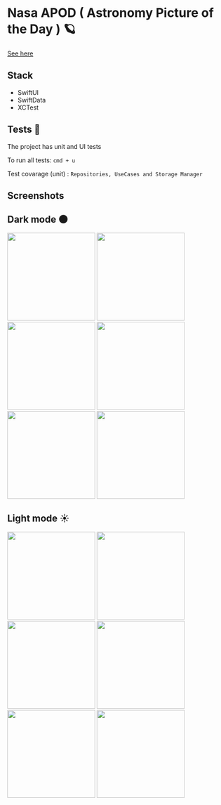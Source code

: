 # Nasa APOD ( Astronomy Picture of the Day ) 🪐

[See here](https://apod.nasa.gov/apod/astropix.html)


## Stack

- SwiftUI
- SwiftData
- XCTest

## Tests 🧪

The project has unit and UI tests

To run all tests: ```cmd + u```

Test covarage (unit) : ```Repositories, UseCases and Storage Manager```

## Screenshots

## Dark mode 🌑
<img src="https://github.com/user-attachments/assets/85c5045f-b11c-4d30-b5e6-7021d232dc37" width="200" />
<img src="https://github.com/user-attachments/assets/aa07eee3-1a36-475d-b0f1-4045ae76d841" width="200" />
<img src="https://github.com/user-attachments/assets/1a7af0e9-3995-4440-bd1d-0ea310e7dbcf" width="200" />
<img src="https://github.com/user-attachments/assets/ab892183-fe58-404d-b3a0-700ca725d4a5" width="200" />
<img src="https://github.com/user-attachments/assets/85af1ddc-c796-4b6a-a17b-923466c4d5d8" width="200" />
<img src="https://github.com/user-attachments/assets/05011e79-9a80-463a-829a-0150f345daf8" width="200" />


## Light mode ☀️

<img src="https://github.com/user-attachments/assets/b51a5c1b-259b-4535-a8ab-8494e6e11cee" width="200" />
<img src="https://github.com/user-attachments/assets/9232cb62-f712-4f05-bbac-981f8e56aa77" width="200" />
<img src="https://github.com/user-attachments/assets/52b7d2ee-e521-4106-8b1a-b9675a8a2485" width="200" />
<img src="https://github.com/user-attachments/assets/89ff0dd6-9804-4870-b732-dc9abbf05bb0" width="200" />
<img src="https://github.com/user-attachments/assets/2199b693-d7ee-45db-953a-65527b16f27e" width="200" />
<img src="https://github.com/user-attachments/assets/33d11ecd-970b-4f95-9a83-f4ed0717e767" width="200" />



